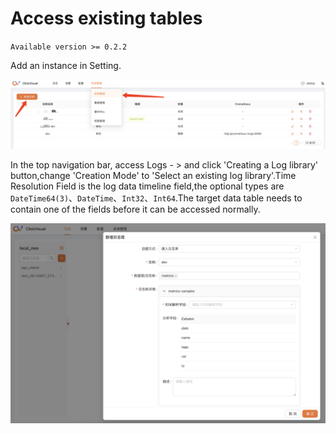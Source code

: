# Access existing tables 

`Available version >= 0.2.2`

Add an instance in Setting.

![img.png](../../../images/instance-manager.png)

In the top navigation bar, access  Logs - > and click 'Creating a Log library' button,change 'Creation Mode' to 'Select an existing log library'.Time Resolution Field is the log data timeline field,the optional types are `DateTime64(3)`、`DateTime`、`Int32`、`Int64`.The target data table needs to contain one of the fields before it can be accessed normally.

![img.png](../../../images/exist-table-choice.png)
